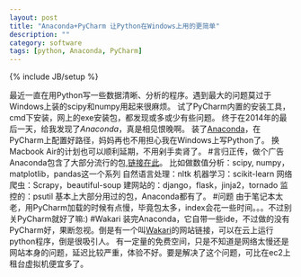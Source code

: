 ```yaml
---
layout: post
title: "Anaconda+PyCharm 让Python在Windows上用的更简单"
description: ""
category: software
tags: [python, Anaconda, PyCharm]
---
```

{% include JB/setup %}

最近一直在用Python写一些数据清晰、分析的程序。遇到最大的问题莫过于Windows上装的scipy和numpy用起来很麻烦。
试了PyCharm内置的安装工具，cmd下安装，网上的exe安装包，都发现或多或少有些问题。
终于在2014年的最后一天，给我发现了*Anaconda*，真是相见恨晚啊。
装了[Anaconda](http://www.continuum.io/)，在PyCharm上配置好路径，妈妈再也不用担心我在Windows上写Python了。
换Macbook Air的计划也可以顺利延期，不用剁手卖肾了。
#言归正传，做个广告
Anaconda包含了大部分流行的包,[链接在此](http://docs.continuum.io/anaconda/pkg-docs.html)。
比如做数值分析：scipy, numpy，matplotlib，pandas这一个系列
自然语言处理：nltk
机器学习：scikit-learn
网络爬虫：Scrapy，beautiful-soup
建网站的：django，flask，jinja2，tornado
监控的：psutil
基本上大部分用过的包，Anaconda都有了。
#问题
由于笔记本太老，用PyCharm加载的时候有点慢，毕竟包太多，index会花一些时间。。。不过别关PyCharm就好了嘛:)
#Wakari
装完Anaconda，它自带一些ide，不过做的没有PyCharm好，果断忽视。倒是有一个叫[Wakari](https://www.wakari.io/wakari)的网站链接，可以在云上运行python程序，倒是很吸引人。
有一定量的免费空间，只是不知道是网络太慢还是网站本身的问题，延迟比较严重，体验不好。要是解决了这个问题，可比在ec2上租台虚拟机便宜多了。
